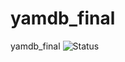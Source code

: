 # yamdb_final
yamdb_final
![Status](https://github.com/SowaSova/yamdb_final/actions/workflows/yamdb_workflow.yml/badge.svg)
